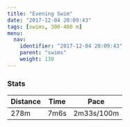 ```yaml
---
title: "Evening Swim"
date: "2017-12-04 20:09:43"
tags: [swims, 300-400 m]
menu:
  nav:
    identifier: "2017-12-04 20:09:43"
    parent: "swims"
    weight: 130
---
```


### Stats

| Distance | Time | Pace |
|----------|------|------|
|278m|7m6s|2m33s/100m|

